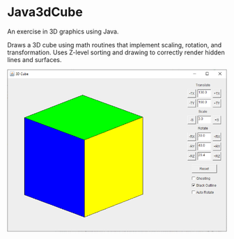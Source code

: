 # Java3dCube
An exercise in 3D graphics using Java.

Draws a 3D cube using math routines that implement scaling, 
rotation, and transformation. Uses Z-level sorting and drawing 
to correctly render hidden lines and surfaces.

![JavaCube](/JavaCube.png)
